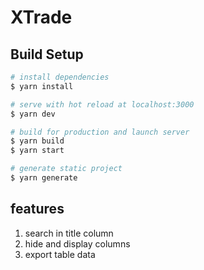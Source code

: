 # XTrade

## Build Setup

```bash
# install dependencies
$ yarn install

# serve with hot reload at localhost:3000
$ yarn dev

# build for production and launch server
$ yarn build
$ yarn start

# generate static project
$ yarn generate
```

## features
  1. search in title column
  2. hide and display columns
  3. export table data
